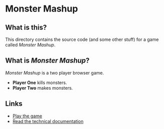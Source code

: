 # Monster Mashup

## What is this?

This directory contains the source code (and some other stuff) for a game called _Monster Mashup_.

## What is _Monster Mashup_?

_Monster Mashup_ is a two player browser game.

- __Player One__ kills monsters.
- __Player Two__ makes monsters.

## Links

- [Play the game](https://monster-mashup.fly.dev/)
- [Read the technical documentation](https://benrosen.github.io/monster-mashup/)
